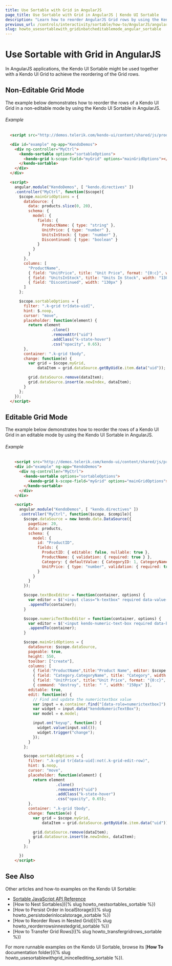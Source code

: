 ```yaml
---
title: Use Sortable with Grid in AngularJS
page_title: Use Sortable with Grid in AngularJS | Kendo UI Sortable
description: "Learn how to reorder AngularJS Grid rows by using the Kendo UI Sortable widget."
previous_url: /controls/interactivity/sortable/how-to/AngularJS/angularjs-reorder-grid-rows
slug: howto_usesortablewith_gridinbatcheditablemode_angular_sortable
---
```


# Use Sortable with Grid in AngularJS

In AngularJS applications, the Kendo UI Sortable might be used together with a Kendo UI Grid to achieve the reordering of the Grid rows.

## Non-Editable Grid Mode

The example below demonstrates how to reorder the rows of a Kendo UI Grid in a non-editable mode by using the Kendo UI Sortable in AngularJS.

###### Example

```html
  <script src="http://demos.telerik.com/kendo-ui/content/shared/js/products.js"></script>

  <div id="example" ng-app="KendoDemos">
    <div ng-controller="MyCtrl">
      <kendo-sortable options="sortableOptions">
        <kendo-grid k-scope-field="myGrid" options="mainGridOptions"></kendo-grid>
      </kendo-sortable>
    </div>
  </div>

  <script>
    angular.module("KendoDemos", [ "kendo.directives" ])
    .controller("MyCtrl", function($scope){
      $scope.mainGridOptions = {
        dataSource: {
          data: products.slice(0, 20),
          schema: {
            model: {
              fields: {
                ProductName: { type: "string" },
                UnitPrice: { type: "number" },
                UnitsInStock: { type: "number" },
                Discontinued: { type: "boolean" }
              }
            }
          }
        },
        columns: [
          "ProductName",
          { field: "UnitPrice", title: "Unit Price", format: "{0:c}", width: "130px" },
          { field: "UnitsInStock", title: "Units In Stock", width: "130px" },
          { field: "Discontinued", width: "130px" }
        ]
      };

      $scope.sortableOptions = {
        filter: ".k-grid tr[data-uid]",
        hint: $.noop,
        cursor: "move",
        placeholder: function(element) {
          return element
                    .clone()
                    .removeAttr("uid")
                    .addClass("k-state-hover")
                    .css("opacity", 0.65);
        },
        container: ".k-grid tbody",
        change: function(e) {
          var grid = $scope.myGrid,
              dataItem = grid.dataSource.getByUid(e.item.data("uid"));

          grid.dataSource.remove(dataItem);
          grid.dataSource.insert(e.newIndex, dataItem);
        }
      };
    });
  </script>
```

## Editable Grid Mode

The example below demonstrates how to reorder the rows of a Kendo UI Grid in an editable mode by using the Kendo UI Sortable in AngularJS.

###### Example

```html
    <script src="http://demos.telerik.com/kendo-ui/content/shared/js/products.js"></script>
    <div id="example" ng-app="KendoDemos">
      <div ng-controller="MyCtrl">
        <kendo-sortable options="sortableOptions">
          <kendo-grid k-scope-field="myGrid" options="mainGridOptions"></kendo-grid>
        </kendo-sortable>
      </div>
    </div>

    <script>
      angular.module("KendoDemos", [ "kendo.directives" ])
      .controller("MyCtrl", function($scope, $compile){
        $scope.dataSource = new kendo.data.DataSource({
          pageSize: 20,
          data: products,
          schema: {
            model: {
              id: "ProductID",
              fields: {
                ProductID: { editable: false, nullable: true },
                ProductName: { validation: { required: true } },
                Category: { defaultValue: { CategoryID: 1, CategoryName: "Beverages"} },
                UnitPrice: { type: "number", validation: { required: true, min: 1} }
              }
            }
          }
        });

        $scope.textBoxEditor = function(container, options) {
          var editor = $('<input class="k-textbox" required data-value-update="input" data-bind="value:' + options.field + '"/>')
          .appendTo(container);
        }

        $scope.numericTextBoxEditor = function(container, options) {
          var editor = $('<input kendo-numeric-text-box required data-bind="value:' + options.field + '"/>')
          .appendTo(container);
        }

        $scope.mainGridOptions = {
          dataSource: $scope.dataSource,
          pageable: true,
          height: 550,
          toolbar: ["create"],
          columns: [
            { field:"ProductName",title:"Product Name", editor: $scope.textBoxEditor },
            { field: "Category.CategoryName", title: "Category", width: "180px", editor: $scope.textBoxEditor },
            { field: "UnitPrice", title:"Unit Price", format: "{0:c}", width: "130px", editor: $scope.numericTextBoxEditor },
            { command: "destroy", title: " ", width: "150px" }],
          editable: true,
          edit: function(e) {
            // Find and update the numerictextbox value
            var input = e.container.find("[data-role=numerictextbox]");
            var widget = input.data("kendoNumericTextBox");
            var model = e.model;

            input.on("keyup", function() {
              widget.value(input.val());  
              widget.trigger("change");
            });
          }
        };

        $scope.sortableOptions = {
          filter: ".k-grid tr[data-uid]:not(.k-grid-edit-row)",
          hint: $.noop,
          cursor: "move",
          placeholder: function(element) {
            return element
                      .clone()
                      .removeAttr("uid")
                      .addClass("k-state-hover")
                      .css("opacity", 0.65);
          },
          container: ".k-grid tbody",
          change: function(e) {
            var grid = $scope.myGrid,
                dataItem = grid.dataSource.getByUid(e.item.data("uid"));

            grid.dataSource.remove(dataItem);
            grid.dataSource.insert(e.newIndex, dataItem);
          }
        };

      })
    </script>
```

## See Also

Other articles and how-to examples on the Kendo UI Sortable:

* [Sortable JavaScript API Reference](/api/javascript/ui/sortable)
* [How to Nest Sortables]({% slug howto_nestsortables_sortable %})
* [How to Persist Order in localStorage]({% slug howto_persistoderinlocalstorage_sortable %})
* [How to Reorder Rows in Nested Grid]({% slug howto_reorderrowsinnestedgrid_sortable %})
* [How to Transfer Grid Rows]({% slug howto_transfergridrows_sortable %})

For more runnable examples on the Kendo UI Sortable, browse its [**How To** documentation folder]({% slug howto_usesortablewithgrid_inincellediting_sortable %}).
